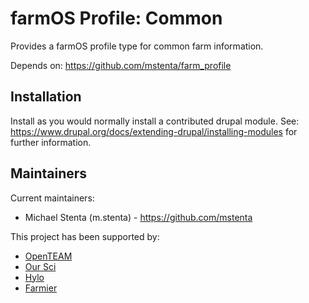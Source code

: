 # farmOS Profile: Common

Provides a farmOS profile type for common farm information.

Depends on: https://github.com/mstenta/farm_profile

## Installation

Install as you would normally install a contributed drupal module. See:
https://www.drupal.org/docs/extending-drupal/installing-modules for further
information.

## Maintainers

Current maintainers:
* Michael Stenta (m.stenta) - https://github.com/mstenta

This project has been supported by:
* [OpenTEAM](https://openteam.community/)
* [Our Sci](https://www.our-sci.net)
* [Hylo](https://www.hylo.com)
* [Farmier](https://farmier.com)
